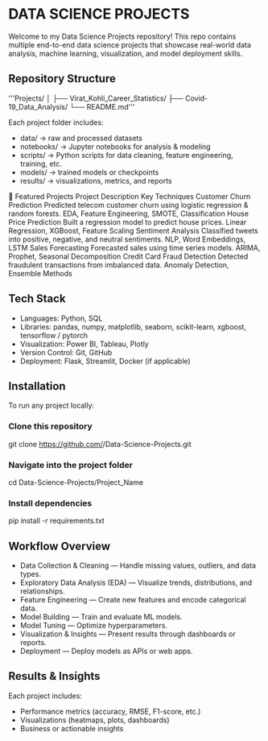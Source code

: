 # DATA SCIENCE PROJECTS
Welcome to my Data Science Projects repository!
This repo contains multiple end-to-end data science projects that showcase real-world data analysis, machine learning, visualization, and model deployment skills.

## Repository Structure
'''Projects/
│
├── Virat_Kohli_Career_Statistics/
├── Covid-19_Data_Analysis/
└── README.md'''


Each project folder includes:
- data/ → raw and processed datasets
- notebooks/ → Jupyter notebooks for analysis & modeling
- scripts/ → Python scripts for data cleaning, feature engineering, training, etc.
- models/ → trained models or checkpoints
- results/ → visualizations, metrics, and reports

🚀 Featured Projects
Project	Description	Key Techniques
Customer Churn Prediction	Predicted telecom customer churn using logistic regression & random forests.	EDA, Feature Engineering, SMOTE, Classification
House Price Prediction	Built a regression model to predict house prices.	Linear Regression, XGBoost, Feature Scaling
Sentiment Analysis	Classified tweets into positive, negative, and neutral sentiments.	NLP, Word Embeddings, LSTM
Sales Forecasting	Forecasted sales using time series models.	ARIMA, Prophet, Seasonal Decomposition
Credit Card Fraud Detection	Detected fraudulent transactions from imbalanced data.	Anomaly Detection, Ensemble Methods

## Tech Stack
- Languages: Python, SQL
- Libraries: pandas, numpy, matplotlib, seaborn, scikit-learn, xgboost, tensorflow / pytorch
- Visualization: Power BI, Tableau, Plotly
- Version Control: Git, GitHub
- Deployment: Flask, Streamlit, Docker (if applicable)

## Installation

To run any project locally:
### Clone this repository
git clone https://github.com/<your-username>/Data-Science-Projects.git

### Navigate into the project folder
cd Data-Science-Projects/Project_Name

### Install dependencies
pip install -r requirements.txt

## Workflow Overview
- Data Collection & Cleaning — Handle missing values, outliers, and data types.
- Exploratory Data Analysis (EDA) — Visualize trends, distributions, and relationships.
- Feature Engineering — Create new features and encode categorical data.
- Model Building — Train and evaluate ML models.
- Model Tuning — Optimize hyperparameters.
- Visualization & Insights — Present results through dashboards or reports.
- Deployment — Deploy models as APIs or web apps.

## Results & Insights
Each project includes:
- Performance metrics (accuracy, RMSE, F1-score, etc.)
- Visualizations (heatmaps, plots, dashboards)
- Business or actionable insights
